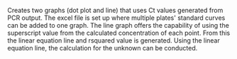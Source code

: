 Creates two graphs (dot plot and line) that uses Ct values generated from PCR output. The excel file is set up where multiple plates' standard curves can be added to one graph. The line graph offers the capability of using the superscript value from the calculated concentration of each point. From this the linear equation line and rsquared value is generated.  Using the linear equation line, the calculation for the unknown can be conducted.
